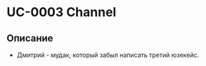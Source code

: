 UC-0003 Channel
===============

Описание
--------

- Дмитрий - мудак, который забыл написать третий юзекейс.